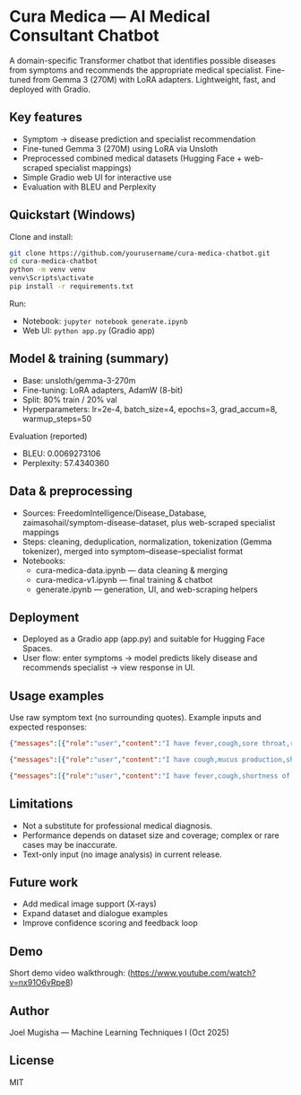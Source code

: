 # Cura Medica — AI Medical Consultant Chatbot

A domain-specific Transformer chatbot that identifies possible diseases from symptoms and recommends the appropriate medical specialist. Fine-tuned from Gemma 3 (270M) with LoRA adapters. Lightweight, fast, and deployed with Gradio.

## Key features
- Symptom → disease prediction and specialist recommendation
- Fine-tuned Gemma 3 (270M) using LoRA via Unsloth
- Preprocessed combined medical datasets (Hugging Face + web-scraped specialist mappings)
- Simple Gradio web UI for interactive use
- Evaluation with BLEU and Perplexity

## Quickstart (Windows)
Clone and install:
```bash
git clone https://github.com/yourusername/cura-medica-chatbot.git
cd cura-medica-chatbot
python -m venv venv
venv\Scripts\activate
pip install -r requirements.txt
```

Run:
- Notebook: `jupyter notebook generate.ipynb`
- Web UI: `python app.py`  (Gradio app)

## Model & training (summary)
- Base: unsloth/gemma-3-270m
- Fine-tuning: LoRA adapters, AdamW (8-bit)
- Split: 80% train / 20% val
- Hyperparameters: lr=2e-4, batch_size=4, epochs=3, grad_accum=8, warmup_steps=50

Evaluation (reported)
- BLEU: 0.0069273106
- Perplexity: 57.4340360

## Data & preprocessing
- Sources: FreedomIntelligence/Disease_Database, zaimasohail/symptom-disease-dataset, plus web-scraped specialist mappings
- Steps: cleaning, deduplication, normalization, tokenization (Gemma tokenizer), merged into symptom–disease–specialist format
- Notebooks:
  - cura-medica-data.ipynb — data cleaning & merging
  - cura-medica-v1.ipynb — final training & chatbot
  - generate.ipynb — generation, UI, and web-scraping helpers

## Deployment
- Deployed as a Gradio app (app.py) and suitable for Hugging Face Spaces.
- User flow: enter symptoms → model predicts likely disease and recommends specialist → view response in UI.

## Usage examples
Use raw symptom text (no surrounding quotes). Example inputs and expected responses:
```json
{"messages":[{"role":"user","content":"I have fever,cough,sore throat,runny or stuffy nose,muscle aches,headache,fatigue."},{"role":"model","content":"Based on your symptoms, you likely have flu. I recommend you see a General Physician."}]}
```
```json
{"messages":[{"role":"user","content":"I have cough,mucus production,shortness of breath,chest pain."},{"role":"model","content":"Based on your symptoms, you likely have bronchitis. I recommend you see a General Physician."}]}
```
```json
{"messages":[{"role":"user","content":"I have fever,cough,shortness of breath,chest pain,fatigue."},{"role":"model","content":"Based on your symptoms, you likely have pneumonia. I recommend you see a General Physician."}]}
```

## Limitations
- Not a substitute for professional medical diagnosis.
- Performance depends on dataset size and coverage; complex or rare cases may be inaccurate.
- Text-only input (no image analysis) in current release.

## Future work
- Add medical image support (X‑rays)
- Expand dataset and dialogue examples
- Improve confidence scoring and feedback loop

## Demo
Short demo video walkthrough: (https://www.youtube.com/watch?v=nx91O6vRpe8)

## Author
Joel Mugisha — Machine Learning Techniques I (Oct 2025)

## License
MIT
